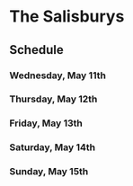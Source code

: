 # The Salisburys

## Schedule

### Wednesday, May 11th
### Thursday, May 12th
### Friday, May 13th
### Saturday, May 14th
### Sunday, May 15th
